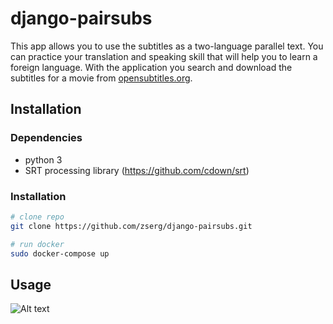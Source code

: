 # django-pairsubs
This app allows you to use the subtitles as a two-language parallel text. You can practice your translation and speaking skill that will help you to learn a foreign language. With the application you search and download the subtitles for a movie from [opensubtitles.org](www.opensubtitles.org).
## Installation
### Dependencies
* python 3
* SRT processing library (https://github.com/cdown/srt)

### Installation
```bash
# clone repo
git clone https://github.com/zserg/django-pairsubs.git

# run docker
sudo docker-compose up
```
## Usage
![Alt text](/misc/screenhot_1.png?raw=true "Optional Title")
